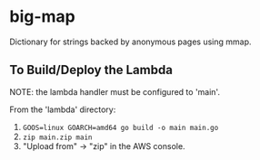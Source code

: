 # big-map
Dictionary for strings backed by anonymous pages using mmap.


## To Build/Deploy the Lambda
NOTE: the lambda handler must be configured to 'main'.

From the 'lambda' directory:
1. `GOOS=linux GOARCH=amd64 go build -o main main.go`
1. `zip main.zip main`
1. "Upload from" -> "zip" in the AWS console.